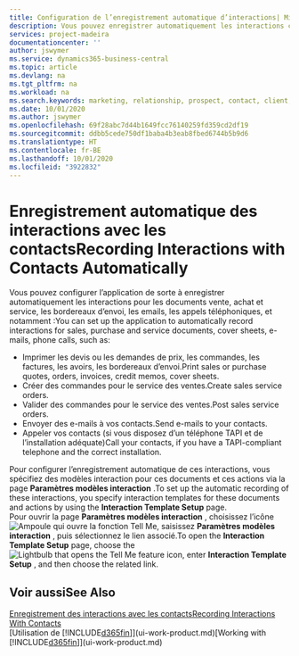 ```yaml
---
title: Configuration de l’enregistrement automatique d’interactions| Microsoft Docs
description: Vous pouvez enregistrer automatiquement les interactions client, par exemple, pour les documents ventes, achat et service ou les appels téléphoniques.
services: project-madeira
documentationcenter: ''
author: jswymer
ms.service: dynamics365-business-central
ms.topic: article
ms.devlang: na
ms.tgt_pltfrm: na
ms.workload: na
ms.search.keywords: marketing, relationship, prospect, contact, client, customer
ms.date: 10/01/2020
ms.author: jswymer
ms.openlocfilehash: 69f28abc7d44b1649fcc76140259fd359cd2df19
ms.sourcegitcommit: ddbb5cede750df1baba4b3eab8fbed6744b5b9d6
ms.translationtype: HT
ms.contentlocale: fr-BE
ms.lasthandoff: 10/01/2020
ms.locfileid: "3922832"
---
```

# <a name="recording-interactions-with-contacts-automatically"></a><span data-ttu-id="3574f-103">Enregistrement automatique des interactions avec les contacts</span><span class="sxs-lookup"><span data-stu-id="3574f-103">Recording Interactions with Contacts Automatically</span></span>
<span data-ttu-id="3574f-104">Vous pouvez configurer l’application de sorte à enregistrer automatiquement les interactions pour les documents vente, achat et service, les bordereaux d’envoi, les emails, les appels téléphoniques, et notamment :</span><span class="sxs-lookup"><span data-stu-id="3574f-104">You can set up the application to automatically record interactions for sales, purchase and service documents, cover sheets, e-mails, phone calls, such as:</span></span>

* <span data-ttu-id="3574f-105">Imprimer les devis ou les demandes de prix, les commandes, les factures, les avoirs, les bordereaux d’envoi.</span><span class="sxs-lookup"><span data-stu-id="3574f-105">Print sales or purchase quotes, orders, invoices, credit memos, cover sheets.</span></span>
* <span data-ttu-id="3574f-106">Créer des commandes pour le service des ventes.</span><span class="sxs-lookup"><span data-stu-id="3574f-106">Create sales service orders.</span></span>
* <span data-ttu-id="3574f-107">Valider des commandes pour le service des ventes.</span><span class="sxs-lookup"><span data-stu-id="3574f-107">Post sales service orders.</span></span>
* <span data-ttu-id="3574f-108">Envoyer des e-mails à vos contacts.</span><span class="sxs-lookup"><span data-stu-id="3574f-108">Send e-mails to your contacts.</span></span>
* <span data-ttu-id="3574f-109">Appeler vos contacts (si vous disposez d’un téléphone TAPI et de l’installation adéquate)</span><span class="sxs-lookup"><span data-stu-id="3574f-109">Call your contacts, if you have a TAPI-compliant telephone and the correct installation.</span></span>

<span data-ttu-id="3574f-110">Pour configurer l’enregistrement automatique de ces interactions, vous spécifiez des modèles interaction pour ces documents et ces actions via la page **Paramètres modèles interaction** .</span><span class="sxs-lookup"><span data-stu-id="3574f-110">To set up the automatic recording of these interactions, you specify interaction templates for these documents and actions by using the **Interaction Template Setup** page.</span></span>  
<span data-ttu-id="3574f-111">Pour ouvrir la page **Paramètres modèles interaction** , choisissez l’icône ![Ampoule qui ouvre la fonction Tell Me](media/ui-search/search_small.png "Dites-moi ce que vous voulez faire"), saisissez **Paramètres modèles interaction** , puis sélectionnez le lien associé.</span><span class="sxs-lookup"><span data-stu-id="3574f-111">To open the **Interaction Template Setup** page, choose the ![Lightbulb that opens the Tell Me feature](media/ui-search/search_small.png "Tell me what you want to do") icon, enter **Interaction Template Setup** , and then choose the related link.</span></span>

## <a name="see-also"></a><span data-ttu-id="3574f-112">Voir aussi</span><span class="sxs-lookup"><span data-stu-id="3574f-112">See Also</span></span>
[<span data-ttu-id="3574f-113">Enregistrement des interactions avec les contacts</span><span class="sxs-lookup"><span data-stu-id="3574f-113">Recording Interactions With Contacts</span></span>](marketing-interactions.md)  
<span data-ttu-id="3574f-114">[Utilisation de [!INCLUDE[d365fin](includes/d365fin_md.md)]](ui-work-product.md)</span><span class="sxs-lookup"><span data-stu-id="3574f-114">[Working with [!INCLUDE[d365fin](includes/d365fin_md.md)]](ui-work-product.md)</span></span>  
